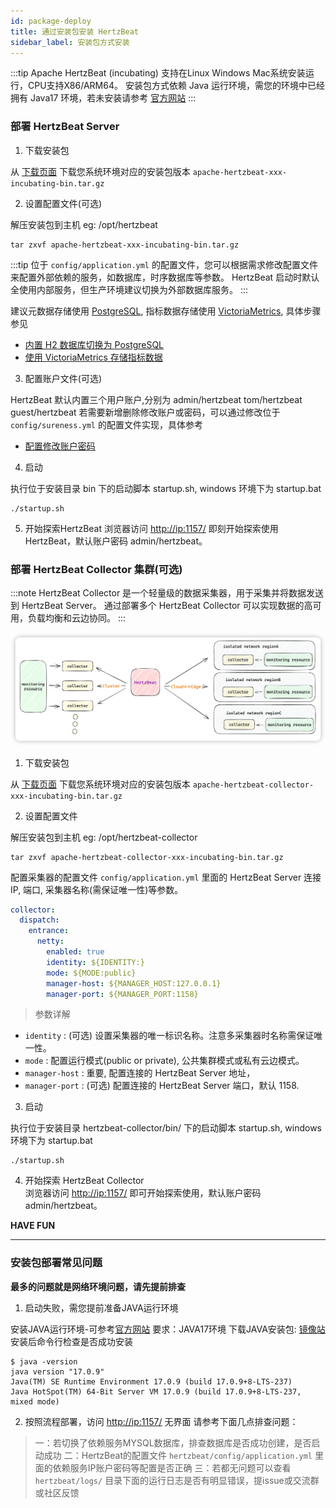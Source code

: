```yaml
---
id: package-deploy  
title: 通过安装包安装 HertzBeat    
sidebar_label: 安装包方式安装
---
```


:::tip
Apache HertzBeat (incubating) 支持在Linux Windows Mac系统安装运行，CPU支持X86/ARM64。
安装包方式依赖 Java 运行环境，需您的环境中已经拥有 Java17 环境，若未安装请参考 [官方网站](http://www.oracle.com/technetwork/java/javase/downloads/index.html)
:::

### 部署 HertzBeat Server

1. 下载安装包

从 [下载页面](/docs/download) 下载您系统环境对应的安装包版本 `apache-hertzbeat-xxx-incubating-bin.tar.gz`

2. 设置配置文件(可选)

解压安装包到主机 eg: /opt/hertzbeat

```
tar zxvf apache-hertzbeat-xxx-incubating-bin.tar.gz
```

:::tip
位于 `config/application.yml` 的配置文件，您可以根据需求修改配置文件来配置外部依赖的服务，如数据库，时序数据库等参数。
HertzBeat 启动时默认全使用内部服务，但生产环境建议切换为外部数据库服务。
:::

建议元数据存储使用 [PostgreSQL](postgresql-change), 指标数据存储使用 [VictoriaMetrics](victoria-metrics-init), 具体步骤参见

- [内置 H2 数据库切换为 PostgreSQL](postgresql-change)
- [使用 VictoriaMetrics 存储指标数据](victoria-metrics-init)

3. 配置账户文件(可选)

HertzBeat 默认内置三个用户账户,分别为 admin/hertzbeat tom/hertzbeat guest/hertzbeat
若需要新增删除修改账户或密码，可以通过修改位于 `config/sureness.yml` 的配置文件实现，具体参考

- [配置修改账户密码](account-modify)

4. 启动

执行位于安装目录 bin 下的启动脚本 startup.sh, windows 环境下为 startup.bat

```
./startup.sh 
```

5. 开始探索HertzBeat
   浏览器访问 <http://ip:1157/> 即刻开始探索使用HertzBeat，默认账户密码 admin/hertzbeat。

### 部署 HertzBeat Collector 集群(可选)

:::note
HertzBeat Collector 是一个轻量级的数据采集器，用于采集并将数据发送到 HertzBeat Server。
通过部署多个 HertzBeat Collector 可以实现数据的高可用，负载均衡和云边协同。
:::

![hertzbeat](/img/docs/cluster-arch.png)

1. 下载安装包

从 [下载页面](/docs/download) 下载您系统环境对应的安装包版本 `apache-hertzbeat-collector-xxx-incubating-bin.tar.gz`

2. 设置配置文件

解压安装包到主机 eg: /opt/hertzbeat-collector

```
tar zxvf apache-hertzbeat-collector-xxx-incubating-bin.tar.gz
```

配置采集器的配置文件 `config/application.yml` 里面的 HertzBeat Server 连接 IP, 端口, 采集器名称(需保证唯一性)等参数。

```yaml
collector:
  dispatch:
    entrance:
      netty:
        enabled: true
        identity: ${IDENTITY:}
        mode: ${MODE:public}
        manager-host: ${MANAGER_HOST:127.0.0.1}
        manager-port: ${MANAGER_PORT:1158}
```

> 参数详解

- `identity` : (可选) 设置采集器的唯一标识名称。注意多采集器时名称需保证唯一性。
- `mode` : 配置运行模式(public or private), 公共集群模式或私有云边模式。
- `manager-host` : 重要, 配置连接的 HertzBeat Server 地址，
- `manager-port` :  (可选) 配置连接的 HertzBeat Server 端口，默认 1158.

3. 启动

执行位于安装目录 hertzbeat-collector/bin/ 下的启动脚本 startup.sh, windows 环境下为 startup.bat

```
./startup.sh 
```

4. 开始探索 HertzBeat Collector  
   浏览器访问 <http://ip:1157/> 即可开始探索使用，默认账户密码 admin/hertzbeat。

**HAVE FUN**

----

### 安装包部署常见问题

**最多的问题就是网络环境问题，请先提前排查**

1. 启动失败，需您提前准备JAVA运行环境

安装JAVA运行环境-可参考[官方网站](http://www.oracle.com/technetwork/java/javase/downloads/index.html)
要求：JAVA17环境
下载JAVA安装包: [镜像站](https://repo.huaweicloud.com/java/jdk/)
安装后命令行检查是否成功安装

```
$ java -version
java version "17.0.9"
Java(TM) SE Runtime Environment 17.0.9 (build 17.0.9+8-LTS-237)
Java HotSpot(TM) 64-Bit Server VM 17.0.9 (build 17.0.9+8-LTS-237, mixed mode)

```

2. 按照流程部署，访问 <http://ip:1157/> 无界面
   请参考下面几点排查问题：

> 一：若切换了依赖服务MYSQL数据库，排查数据库是否成功创建，是否启动成功
> 二：HertzBeat的配置文件 `hertzbeat/config/application.yml` 里面的依赖服务IP账户密码等配置是否正确
> 三：若都无问题可以查看 `hertzbeat/logs/` 目录下面的运行日志是否有明显错误，提issue或交流群或社区反馈
